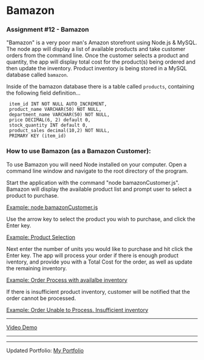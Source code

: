 # Bamazon
### Assignment #12 - Bamazon 



"Bamazon" is a very poor man's Amazon storefront using Node.js & MySQL.  The node app will display a list of available products and take customer orders from the command line.  Once the customer selects a product and quantity, the app will display total cost for the product(s) being ordered and then update the inventory. Product inventory is being stored in a MySQL database called `bamazon`.

Inside of the bamazon database there is a table called `products`, containing the following field definition...

     item_id INT NOT NULL AUTO_INCREMENT,
     product_name VARCHAR(50) NOT NULL,
     department_name VARCHAR(50) NOT NULL,
     price DECIMAL(6, 2) default 0,
     stock_quantity INT default 0,
     product_sales decimal(10,2) NOT NULL,
     PRIMARY KEY (item_id)


### How to use Bamazon (as a Bamazon Customer):
To use Bamazon you will need Node installed on your computer.  Open a command line window and navigate to the root directory of the program.  

Start the application with the command "node bamazonCustomer.js".  Bamazon will display the available product list and prompt user to select a product to purchase.
   
   [Example: node bamazonCustomer.js](Screen_caps/BamazonStart.GIF)


Use the arrow key to select the product you wish to purchase, and click the Enter key.
   
   [Example: Product Selection](Screen_caps/ProductSelect.GIF)

 Next enter the number of units you would like to purchase and hit click the Enter key.  The app will process your order if there is enough product iventory, and provide you with a Total Cost for the order, as well as update the remaining inventory.
   
   [Example: Order Process with availalbe inventory](Screen_caps/ProductOrder.GIF)

 If there is insufficient product inventory, customer will be notified that the order cannot be processed.  
   
   [Example: Order Unable to Process. Insufficient inventory](Screen_caps/OutOfStock.GIF)

    
**************

 [Video Demo](https://drive.google.com/file/d/1DrCKbHjlnFdxv0r1dXFW1ZEm2BYWo96C/view)

**************


---------------------------------------------------------------

Updated Portfolio:
 [My Portfolio](https://smiotti.github.io/Bootstrap-Portfolio/)

